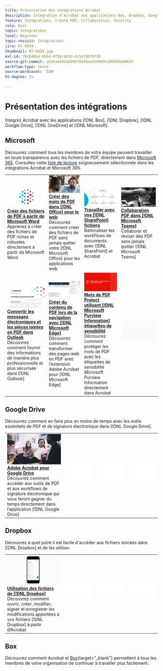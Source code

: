 ```yaml
---
title: Présentation des intégrations Acrobat
description: Intégration d’Acrobat aux applications Box, Dropbox, Google Drive, OneDrive et Microsoft
feature: Integrations, Create PDF, Collaboration, Security
role: User
topic: Integrations
level: Beginner
topic-revisit: Integrations
jira: KT-6859
thumbnail: KT-6859.jpg
exl-id: 76cb40b4-bbb4-4f50-b01d-4c5a74bf9f20
source-git-commit: ab26a4e6ead996f8b49aa5595b9cdd6585eb0615
workflow-type: tm+mt
source-wordcount: '319'
ht-degree: 1%

---
```


# Présentation des intégrations

Intégrez Acrobat avec les applications [!DNL Box], [!DNL Dropbox], [!DNL Google Drive], [!DNL OneDrive] et [!DNL Microsoft].

## Microsoft

Découvrez comment tous les membres de votre équipe peuvent travailler en toute transparence avec les fichiers de PDF, directement dans [Microsoft 365](https://www.adobe.com/documentcloud/integrations/microsoft-office-365.html). Consultez cette [liste de lecture](https://experienceleague.adobe.com/en/playlists/acrobat-integrate-microsoft-365) soigneusement sélectionnée dans les intégrations Acrobat et Microsoft 365.

<table style="table-layout:fixed">
<tr>
  <td>
    <a href="createfromword.md">
      <img alt="Création de fichiers de PDF à partir de Microsoft Word" src="../assets/create-word.png" />
    </a>
    <div>
    <a href="createfromword.md"><strong>Créer des fichiers de PDF à partir de Microsoft Word</strong></a>
    </div>
    Apprenez à créer des fichiers de PDF riches et robustes directement à partir de Microsoft Word
    <br>
  </td>
  <td>
    <a href="createofficeweb.md">
      <img alt="Créer des mots de PDF dans [!DNL Office] pour le web" src="../assets/office-web.png" />
    </a>
    <div>
    <a href="createofficeweb.md"><strong>Créer des mots de PDF dans [!DNL Office] pour le web</strong></a>
    </div>
    Découvrez comment créer des fichiers de PDF sans jamais quitter votre [!DNL Microsoft Office] pour les applications web
    <br>
  </td> 
  <td>
    <a href="acrobatandsp.md">
      <img alt="Travailler avec vos fichiers [!DNL SharePoint]" src="../assets/work-sharepoint.png" />
    </a>
    <div>
    <a href="acrobatandsp.md"><strong>Travailler avec vos [!DNL SharePoint] fichiers</strong></a>
    </div>
    Rationaliser les workflows de documents avec [!DNL SharePoint] et Acrobat
    <br>
  </td>
  <td>
    <a href="acrobatandteams.md">
      <img alt="collaboration PDF dans [!DNL Microsoft Teams]" src="../assets/collaboration-teams.png" />
    </a>
    <div>
    <a href="acrobatandteams.md"><strong>Collaboration PDF dans [!DNL Microsoft Teams]</strong></a>
    </div>
    Collaborer et réviser des PDF sans jamais quitter [!DNL Microsoft Teams]
    <br>
  </td>
</tr>
<tr>
  <td>
    <a href="outlook.md">
      <img alt="Conversion de messages électroniques et de pièces jointes en PDF dans Outlook" src="../assets/outlook.png" />
    </a>
    <div>
    <a href="outlook.md"><strong>Convertir les messages électroniques et les pièces jointes en PDF dans Outlook</strong></a>
    </div>
    Découvrez comment fournir des informations de manière plus professionnelle et plus sécurisée dans [!DNL Outlook]
    <br>
  </td>
  <td>
    <a href="edge.md">
      <img alt="Création de contenu de PDF lors de la navigation avec [!DNL Microsoft Edge]" src="../assets/edge.png" />
    </a>
    <div>
    <a href="edge.md"><strong>Créer du contenu de PDF lors de la navigation avec [!DNL Microsoft Edge]</strong></a>
    </div>
    Découvrez comment transformer des pages web en PDF avec l’extension Adobe Acrobat pour [!DNL Microsoft Edge]
    <br>
  </td>
  <td>
    <a href="microsoftsensitivitylabels.md">
      <img alt="Protect PDF utilisant des étiquettes de sensibilité [!DNL Microsoft Purview Information]" src="../assets/purview.png" />
    </a>
    <div>
    <a href="microsoftsensitivitylabels.md"><strong>Mots de PDF Protect utilisant [!DNL Microsoft Purview Information] étiquettes de sensibilité</strong></a>
    </div>
    Découvrez comment protéger les mots de PDF avec les étiquettes de sensibilité Microsoft Purview Information directement dans Acrobat
    <br>
  </td>
  <td>
   <img alt="Espaceur" src="../assets/Grayspacer.png" />
    <div>
    <br>
  </td>
</tr>
</table>

## Google Drive

Découvrez comment en faire plus en moins de temps avec les outils essentiels de PDF et de signature électronique dans [!DNL Google Drive].

<table style="table-layout:fixed">
<tr>
  <td>
    <a href="acrobatandgoogle.md">
      <img alt="Adobe Acrobat pour Google Drive" src="../assets/google.png" />
    </a>
    <div>
    <a href="acrobatandgoogle.md"><strong>Adobe Acrobat pour Google Drive</strong></a>
    </div>
    Découvrez comment accéder aux outils de PDF et aux workflows de signature électronique qui vous feront gagner du temps directement dans l’application [!DNL Google Drive]
    <br>
  </td>
  <td>
   <img alt="Espaceur" src="../assets/Whitespacer.png" />
    <div>
    <br>
  </td>
  <td>
   <img alt="Espaceur" src="../assets/Whitespacer.png" />
    <div>
    <br>
  </td>
  <td>
   <img alt="Espaceur" src="../assets/Whitespacer.png" />
    <div>
    <br>
  </td>
</tr>
</table>

## Dropbox

Découvrez à quel point il est facile d&#39;accéder aux fichiers stockés dans [!DNL Dropbox] et de les utiliser.

<table style="table-layout:fixed">
<tr>
  <td>
    <a href="acrobat-dropbox.md">
      <img alt="Travailler avec des fichiers de [!DNL Dropbox]" src="../assets/work-dropbox.png" />
    </a>
    <div>
    <a href="acrobat-dropbox.md"><strong>Utilisation des fichiers de [!DNL Dropbox]</strong></a>
    </div>
    Découvrez comment ouvrir, créer, modifier, signer et enregistrer les modifications apportées à vos fichiers [!DNL Dropbox] à partir d’Acrobat
    <br>
  </td>
  <td>
   <img alt="Espaceur" src="../assets/Whitespacer.png" />
    <div>
    <br>
  </td>
  <td>
   <img alt="Espaceur" src="../assets/Whitespacer.png" />
    <div>
    <br>
  </td>
  <td>
   <img alt="Espaceur" src="../assets/Whitespacer.png" />
    <div>
    <br>
  </td>
</tr>
</table>

## Box

Découvrez comment Acrobat et [Box](https://www.adobe.com/documentcloud/integrations/box.html){target="_blank"} permettent à tous les membres de votre organisation de continuer à travailler plus facilement.
